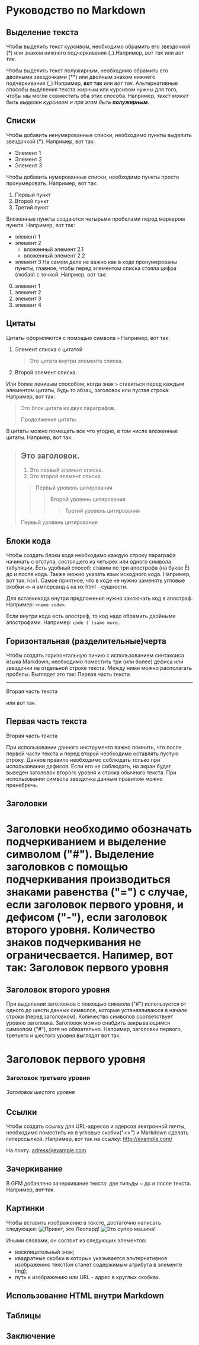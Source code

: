 # Руководство по Markdown

## Выделение текста

Чтобы выделить текст курсивом, необходимо обрамить его звездочкой (*) или знаком нижнего подчеркивания (_).Например, *вот так* или _вот так_.

Чтобы выделить текст полужирным, необходимо обрамить его двойными звездочками (**) или двойным знаком нижнего подчеркивания (_) Например, **вот так** или _вот так_.
Альтернативные способы выделения текста жирным или курсивом нужны для того, чтобы мы могли совместить оба этих способа. Например, _текст может быть выделен курсивом и при этом быть **полужирным**_.
## Списки

Чтобы добавить ненумерованные списки, необходимо пункты выделить звездочкой (*). 
Например, вот так:
 * Элемент 1
 * Элемент 2
 * Элемент 3

 Чтобы добавить нумерованные списки, необходимо пункты просто пронумеровать.
 Например, вот так:
 1. Первый пункт
 2. Второй пункт
 3. Третий пункт

 Вложенные пункты создаются четырьми пробелами перед маркером пункта.
 Например, вот так:
 * элемент 1
 * элемент 2
     * вложенный элемент 2.1
     * вложенный элемент 2.2
 * элемент 3
 На самом деле не важно как в коде пронумерованы пункты, главное, чтобы перед элементом списка стояла цифра (любая) с точкой. 
 Напрмер, вот так:
 0. элемент 1
 0. элемент 2
 0. элемент 3
 0. элемент 4
 
## Цитаты

Цитаты оформляются с помощью символа `>`
Например, вот так:
1. Элемент списка с цитатой
   > Это цитата внутри элемента списка. 
2. Второй элемент списка.

Или более ленивым способом, когда знак `>` ставиться  перед каждым элементом цитаты, будь то абзац, заголовок или пустая строка:
Например, вот так:
> Это блок цитата из двух параграфов.
>
> Продолжение цитаты.

 В цитаты можно помещать все что угодно, в том числе вложенные цитаты.
 Напрмер, вот так:
 > ##  Это заголовок.
 >
 >1. Это первый элемент списка.
 >2.  Это второй элемент списка.
 >
 >> Первый уровень цитирования
 >>> Второй уровень цитирования
 >>>> Третий уровень цитирования
 >
 > Первый уровень цитирования

## Блоки кода

Чтобы создать блоки кода необходимо каждую строку параграфа начинать с отступа, состоящего из четырех или одного символа табуляции.
Есть удобный способ: ставим по три апострофа (на букве Ё) до и после кода. Также можно указать язык исходного кода.
Например, вот так: ```html```.
Самое приятное, что в коде не нужно заменять угловые скобки `<>` и амперсанд `&`  на их html - сущности.

Для вставкикода внутри предложения нужно заключать код в апостраф. 
Например: `<name code>`.

Если внутри кода есть апостраф, то код надо обрамить двойными апострофами.
Например: ``code (`)same more.``
## Горизонтальная (разделительные)черта

Чтобы создать горизонтальную линию с использованием синтаксиса языка Markdown, необходимо поместить три (или более) дефиса или звездочки на отдельной строке текста. Между ними можно располагать пробелы.
Выглядет это так:
Первая часть текста
***
Вторая часть текста

 или вот так

 Первая часть текста
 ---
 Вторая часть текста

 При использовании данного инструмента важно помнить, что после первой части текста и перед второй необходимо оставлять пустую строку. Данное правило необходимо соблюдать только при использовании дефисов. Если его не соблюдать, на экран будет выведен заголовок второго уровня и строка обычного текста. При использовании символа звездочка данным правилом можно пренебречь.
 
## Заголовки

Заголовки необходимо обозначать подчеркиванием и выделение символом ("#").
Выделение заголовков с помощью подчеркивания производиться знаками равенства ("=")  с случае, если заголовок первого уровня, и дефисом ("-"), если заголовок второго уровня. Количество знаков подчеркивания не ограничесвается.
Напимер, вот так:
 Заголовок первого уровня
 ========================
 Заголовок второго уровня
 ------------------------
 При выделении заголовков с помощью символа ("#") используется от одного до шести данных символов, которые устанавливаюся в начале строки (перед заголовком). Количество символов соответствует уровню заголовка. Заголовок можно снабдить закрывающимся символом ("#"), хотя не обязательно.
 Например, заголовки первого, третьего и шестого уровня выглядят вот так:

   # Заголовок первого уровня #
   ### Заголовок третьего уровня
   ###### Заголовок шестого уровня

## Ссылки

Чтобы создать ссылку для URL-адресов и адерсов эектронной почты, необходимо поместить их в угловые скобки("<>") и Markdown сделать гиперссылкой.
Например, вот так на ссылку: <http://example.com/>

На почту: <adress@example.com>

## Зачеркивание

В GFM добавлено зачеркивание текста: две тильды ~ до и после текста.
Например, ~~вот так~~.

## Картинки

Чтобы вставить изображение в тексте, достаточно написать следующее:
 ![Привет, это Леопард!](Leopard.jpg)
 ![Это супер машина!](Car.jpg)
 
Иными словами, он состоит из следующих элементов:
 - восклицательный знак;
 - квадратные скобки в которых указывается альтернативное изображению текст(он станет содержимым атрибута в элементе img);
 - путь к изображению или URL - адрес в круглых скобках.

## Использование HTML внутри Markdown

## Таблицы
 
## Заключение 

